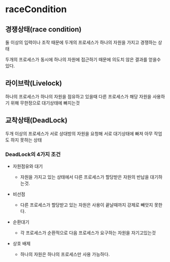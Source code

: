 # raceCondition

## 경쟁상태(race condition)
둘 이상의 입력이나 조작 때문에 두개의 프로세스가 하나의 자원을 가지고 경쟁하는 상태

두개의 프로세스가 동시에 하나의 자원에 접근하기 때문에 의도치 않은 결과를 얻을수 있다.

## 라이브락(Livelock)
하나의 프로세스가 하나의 자원을 점유하고 있을때 다른 프로세스가 해당 자원을 사용하기 위해 무한정으로 대기상태에 빠지는것

## 교착상태(DeadLock)
두개 이상의 프로세스가 서로 상대방의 자원을 요청해 서로 대기상태에 빠져 아무 작업도 하지 못하는 상태

### DeadLock의 4가지 조건
 * 자원점유와 대기
    * 자원을 가지고 있는 상태에서 다른 프로세스가 할당받은 자원의 반납을 대기하는것.
    
 * 비선점
    * 다른 프로세스가 할당받고 있는 자원은 사용이 끝날때까지 강제로 빼앗지 못한다.
 
 * 순환대기
    * 각 프로세스가 순환적으로 다음 프로세스가 요구하는 자원을 자기고있는것
 
 * 상호 배제
    * 하나의 자원은 하나의 프로세스만 사용 가능하다.